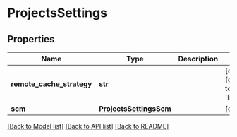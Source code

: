 # ProjectsSettings

## Properties
Name | Type | Description | Notes
------------ | ------------- | ------------- | -------------
**remote_cache_strategy** | **str** |  | [optional] [default to 'library']
**scm** | [**ProjectsSettingsScm**](ProjectsSettingsScm.md) |  | [optional] 

[[Back to Model list]](../README.md#documentation-for-models) [[Back to API list]](../README.md#documentation-for-api-endpoints) [[Back to README]](../README.md)



